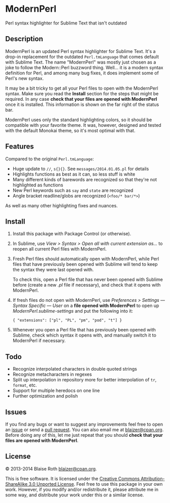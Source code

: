 ModernPerl
==========

Perl syntax highlighter for Sublime Text that isn't outdated

## Description

ModernPerl is an updated Perl syntax highlighter for Sublime Text. It's a drop-in replacement for the outdated `Perl.tmLanguage` that comes default with Sublime Text. The name "ModernPerl" was mostly just chosen as a joke to follow the Modern::Perl buzzword thing. Well... it is a modern syntax definition for Perl, and among many bug fixes, it does implement some of Perl's new syntax.

It may be a bit tricky to get all your Perl files to open with the ModernPerl syntax. Make sure you read the **Install** section for the steps that might be required. In any case **check that your files are opened with ModernPerl** once it is installed. This information is shown on the far right of the status bar.

ModernPerl uses only the standard highlighting colors, so it should be compatible with your favorite theme. It was, however, designed and tested with the default Monokai theme, so it's most optimal with that.

## Features

Compared to the original `Perl.tmLanguage`:

  * Huge update to `//`, `s{}{}`. See `messages/2014.01.05.pl` for details
  * Highlights functions as best as it can, so less stuff is white
  * Many different kinds of barewords are recognized so that they're not highlighted as functions
  * New Perl keywords such as `say` and `state` are recognized
  * Angle bracket readline/globs are recognized (`<foo/* bar/*>`)

As well as many other highlighting fixes and nuances.

## Install

1.  Install this package with Package Control (or otherwise).
2.  In Sublime, use *View > Syntax > Open all with current extension as...* to reopen all current Perl files with ModernPerl.
3.  Fresh Perl files should automatically open with ModernPerl, while Perl files that have previously been opened with Sublime will tend to keep the syntax they were last opened with.

    To check this, open a Perl file that has never been opened with Sublime before (create a new *.pl* file if necessary), and check that it opens with ModernPerl.
4.  If fresh files do not open with ModernPerl, use *Preferences > Settings — Syntax Specific — User* on a **file opened with ModernPerl** to open up *ModernPerl.sublime-settings* and put the following into it:

    `{ "extensions": ["pl", "PL", "pm", "pod", "t"] }`
5.  Whenever you open a Perl file that has previously been opened with Sublime, check which syntax it opens with, and manually switch it to ModernPerl if necessary.

## Todo

  * Recognize interpolated characters in double quoted strings
  * Recognize metacharacters in regexes
  * Split up interpolation in repository more for better interpolation of `tr`, `format`, etc.
  * Support for multiple heredocs on one line
  * Further optimization and polish

## Issues

If you find any bugs or want to suggest any improvements feel free to open an [issue](https://github.com/Blaizer/ModernPerl-sublime/issues/) or send a [pull request](https://github.com/Blaizer/ModernPerl-sublime/compare/). You can also email me at <blaizer@cpan.org>. Before doing any of this, let me just repeat that you should **check that your files are opened with ModernPerl**.

## License

&copy; 2013-2014 Blaise Roth <blaizer@cpan.org>.

This is free software. It is licensed under the [Creative Commons Attribution-ShareAlike 3.0 Unported License](http://creativecommons.org/licenses/by-sa/3.0/). Feel free to use this package in your own work. However, if you modify and/or redistribute it, please attribute me in some way, and distribute your work under this or a similar license.
